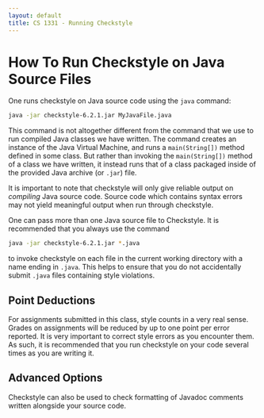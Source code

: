 ```yaml
---
layout: default
title: CS 1331 - Running Checkstyle
---
```


# How To Run Checkstyle on Java Source Files

One runs checkstyle on Java source code using the `java` command:

```bash
java -jar checkstyle-6.2.1.jar MyJavaFile.java
```
This command is not altogether different from the command that we use to run
compiled Java classes we have written. The command creates an instance of the
Java Virtual Machine, and runs a `main(String[])` method defined in some class.
But rather than invoking the `main(String[])` method of a class we have
written, it instead runs that of a class packaged inside of the provided Java
archive (or `.jar`) file.

It is important to note that checkstyle will only give reliable output on
*compiling* Java source code. Source code which contains syntax errors may not
yield meaningful output when run through checkstyle.

One can pass more than one Java source file to Checkstyle. It is recommended
that you always use the command

```bash
java -jar checkstyle-6.2.1.jar *.java
```
to invoke checkstyle on each file in the current working directory with a name
ending in `.java`. This helps to ensure that you do not accidentally submit
`.java` files containing style violations.

## Point Deductions

For assignments submitted in this class, style counts in a very real sense.
Grades on assignments will be reduced by up to one point per error reported. It
is very important to correct style errors as you encounter them. As such, it is
recommended that you run checkstyle on your code several times as you are
writing it.

## Advanced Options

Checkstyle can also be used to check formatting of Javadoc comments written
alongside your source code. 
